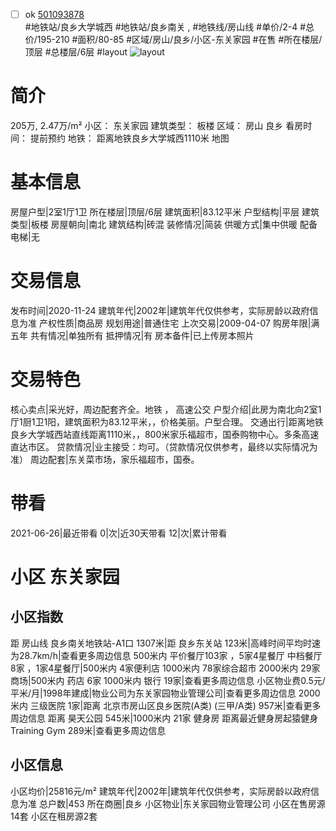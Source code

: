 - [ ] ok [501093878](https://bj.5i5j.com/ershoufang/501093878.html)  
 #地铁站/良乡大学城西 #地铁站/良乡南关 ,  #地铁线/房山线
#单价/2-4 #总价/195-210 #面积/80-85   #区域/房山/良乡/小区-东关家园 #在售 #所在楼层/顶层 #总楼层/6层 #layout 
![layout](http://image2a.5i5j.com/bdir/layout/21282.jpg_P5.jpg) 
# 简介 
 205万,  2.47万/m² 
小区： 东关家园
建筑类型： 板楼
区域： 房山 良乡
看房时间： 提前预约
地铁： 距离地铁良乡大学城西1110米 地图
# 基本信息 
 房屋户型|2室1厅1卫
所在楼层|顶层/6层
建筑面积|83.12平米
户型结构|平层
建筑类型|板楼
房屋朝向|南北
建筑结构|砖混
装修情况|简装
供暖方式|集中供暖
配备电梯|无
# 交易信息 
 发布时间|2020-11-24
建筑年代|2002年|建筑年代仅供参考，实际房龄以政府信息为准
产权性质|商品房
规划用途|普通住宅
上次交易|2009-04-07
购房年限|满五年
共有情况|单独所有
抵押情况|有
房本备件|已上传房本照片
# 交易特色 
 核心卖点|采光好，周边配套齐全。地铁 ， 高速公交
户型介绍|此房为南北向2室1厅1厨1卫1阳，建筑面积为83.12平米，，价格美丽。户型合理。
交通出行|距离地铁良乡大学城西站直线距离1110米，，800米家乐福超市，国泰购物中心。多条高速 直达市区。
贷款情况|业主接受：均可。（贷款情况仅供参考，最终以实际情况为准）
周边配套|东关菜市场，家乐福超市，国泰。
# 带看 
 2021-06-26|最近带看	 0|次|近30天带看	 12|次|累计带看
# 小区 东关家园
## 小区指数 
 距 房山线 良乡南关地铁站-A1口 1307米|距 良乡东关站 123米|高峰时间平均时速为28.7km/h|查看更多周边信息
500米内 平价餐厅103家 ，5家4星餐厅
中档餐厅8家 ，1家4星餐厅|500米内 4家便利店
1000米内 78家综合超市
2000米内 29家商场|500米内 药店 6家
1000米内 银行 19家|查看更多周边信息
小区物业费0.5元/平米/月|1998年建成|物业公司为东关家园物业管理公司|查看更多周边信息
2000米内 三级医院 1家|距离 北京市房山区良乡医院(A类) (三甲/A类) 957米|查看更多周边信息
距离 昊天公园 545米|1000米内 21家 健身房
距离最近健身房起猿健身Training Gym 289米|查看更多周边信息
## 小区信息 
 小区均价|25816元/m²
建筑年代|2002年|建筑年代仅供参考，实际房龄以政府信息为准
总户数|453
所在商圈|良乡
小区物业|东关家园物业管理公司
小区在售房源14套
小区在租房源2套
